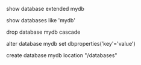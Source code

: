<!-- 显示数据库详细信息 -->
show database extended mydb 
<!-- 过滤显示数据库 -->
show databases like 'mydb'
<!-- 强制删除数据库 -->
drop database mydb cascade
<!-- 设置数据库属性,数据库名和位置不可修改 -->
alter database mydb set dbproperties('key'='value')
<!-- 创建数据库指定位置 -->
create database mydb location "/databases"